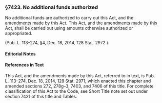 ### §7423. No additional funds authorized ###

No additional funds are authorized to carry out this Act, and the amendments made by this Act. This Act, and the amendments made by this Act, shall be carried out using amounts otherwise authorized or appropriated.

(Pub. L. 113–274, §4, Dec. 18, 2014, 128 Stat. 2972.)

#### **Editorial Notes** ####

#### References in Text ####

This Act, and the amendments made by this Act, referred to in text, is Pub. L. 113–274, Dec. 18, 2014, 128 Stat. 2971, which enacted this chapter and amended sections 272, 278g–3, 7403, and 7406 of this title. For complete classification of this Act to the Code, see Short Title note set out under section 7421 of this title and Tables.